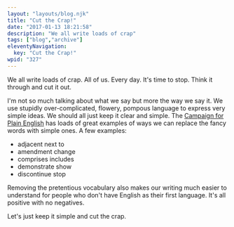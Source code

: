 ```yaml
---
layout: "layouts/blog.njk"
title: "Cut the Crap!"
date: "2017-01-13 18:21:58"
description: "We all write loads of crap"
tags: ["blog","archive"]
eleventyNavigation:
  key: "Cut the Crap!"
wpid: "327"
---
```

We all write loads of crap. All of us. Every day. It's time to stop. Think it through and cut it out.

I'm not so much talking about what we say but more the way we say it. We use stupidly over-complicated, flowery, pompous language to express very simple ideas. We should all just keep it clear and simple. The <a href="http://www.plainenglish.co.uk/" target="_blank">Campaign for Plain English</a> has loads of great examples of ways we can replace the fancy words with simple ones. A few examples:
<ul>
 	<li>adjacent <i class="fa fa-arrow-right"></i> next to</li>
 	<li>amendment <i class="fa fa-arrow-right"></i> change</li>
 	<li>comprises <i class="fa fa-arrow-right"></i> includes</li>
 	<li>demonstrate <i class="fa fa-arrow-right"></i> show</li>
 	<li>discontinue <i class="fa fa-arrow-right"></i> stop</li>
</ul>
Removing the pretentious vocabulary also makes our writing much easier to understand for people who don't have English as their first language. It's all positive with no negatives.

Let's just keep it simple and cut the crap.